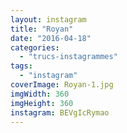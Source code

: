 ```yaml
---
layout: instagram
title: "Royan"
date: "2016-04-18"
categories: 
  - "trucs-instagrammes"
tags: 
  - "instagram"
coverImage: Royan-1.jpg
imgWidth: 360
imgHeight: 360
instagram: BEVgIcRymao
---
```

